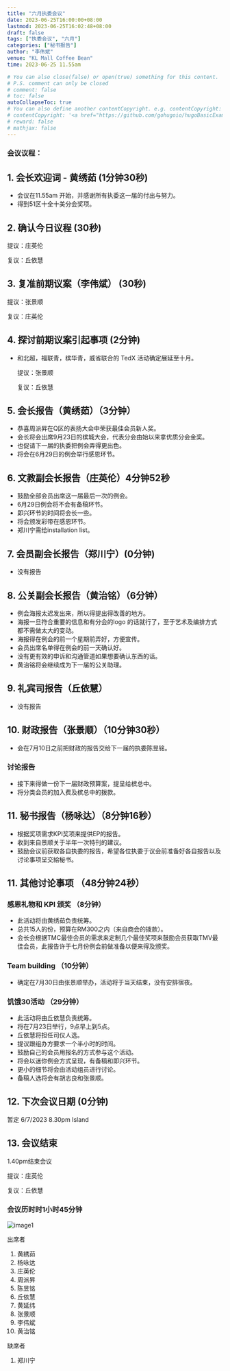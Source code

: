 ```yaml
---
title: "六月执委会议"
date: 2023-06-25T16:00:00+08:00
lastmod: 2023-06-25T16:02:48+08:00
draft: false
tags: ["执委会议", "六月"]
categories: ["秘书报告"]
author: "李伟斌"
venue: "KL Mall Coffee Bean"
time: 2023-06-25 11.55am

# You can also close(false) or open(true) something for this content.
# P.S. comment can only be closed
# comment: false
# toc: false
autoCollapseToc: true
# You can also define another contentCopyright. e.g. contentCopyright: "This is another copyright."
# contentCopyright: '<a href="https://github.com/gohugoio/hugoBasicExample" rel="noopener" target="_blank">See origin</a>'
# reward: false
# mathjax: false
---
```

<!-- [The Coffee Bean & Tea Leaf The Promenade](https://g.co/kgs/KNgstg) -->
### 会议议程：
## 1. 会长欢迎词 - 黄绣茹 (1分钟30秒)
- 会议在11.55am 开始，并感谢所有执委这一届的付出与努力。
- 得到51区十全十美分会奖项。


## 2. 确认今日议程 (30秒)

  提议：庄英伦

  复议：丘依慧
 
  
## 3. 复准前期议案（李伟斌） (30秒)
  
  提议：张景顺

  复议：庄英伦


## 4. 探讨前期议案引起事项 (2分钟)

- 和北超，福联青，槟华青，威省联合的 TedX 活动确定展延至十月。

  提议：张景顺

  复议：丘依慧


## 5. 会长报告（黄绣茹）（3分钟）

- 恭喜周派昇在Q区的表扬大会中荣获最佳会员新人奖。
- 会长将会出席9月23日的槟城大会，代表分会由始以来拿优质分会金奖。
- 也促请下一届的执委把例会弄得更出色。
- 将会在6月29日的例会举行感恩环节。



## 6. 文教副会长报告（庄英伦）4分钟52秒

- 鼓励全部会员出席这一届最后一次的例会。
- 6月29日例会将不会有备稿环节。
- 即兴环节的时间将会长一些。
- 将会颁发彩带在感恩环节。
- 郑川宁需给installation list。



## 7. 会员副会长报告（郑川宁）(0分钟)

- 没有报告


## 8. 公关副会长报告（黄治铭）（6分钟）

- 例会海报太迟发出来，所以得提出得改善的地方。
- 海报一旦符合重要的信息和有分会的logo 的话就行了，至于艺术及编排方式都不需做太大的变动。
- 海报得在例会的前一个星期前弄好，方便宣传。
- 会员出席名单得在例会的前一天确认好。
- 没有更有效的申诉和沟通管道如果想要确认东西的话。
- 黄治铭将会继续成为下一届的公关助理。



## 9. 礼宾司报告（丘依慧）

- 没有报告



## 10. 财政报告（张景顺）（10分钟30秒）

- 会在7月10日之前把财政的报告交给下一届的执委陈昱铭。

### 讨论报告

- 接下来得做一份下一届财政预算案，提呈给槟总中。
- 将分类会员的加入费及槟总中的拨款。



## 11. 秘书报告（杨咏达）（8分钟16秒）

- 根据奖项需求KPI奖项来提供EP的报告。
- 收到来自景顺关于半年一次特刊的建议。
- 鼓励会议前获取各自执委的报告，希望各位执委于议会前准备好各自报告以及讨论事项呈交給秘书。


## 11. 其他讨论事项 （48分钟24秒）

### 感恩礼物和 KPI 颁奖 （8分钟）
- 此活动将由黄绣茹负责统筹。
- 总共15人的份，预算在RM300之内（来自商会的拨款）。
- 会长会根据TMC最佳会员的需求来定制几个最佳奖项来鼓励会员获取TMV最佳会员，此报告许于七月份例会前做准备以便来得及颁奖。


### Team building （10分钟）

- 确定在7月30日由张景顺举办，活动将于当天结束，没有安排宿夜。

### 饥饿30活动 （29分钟）
- 此活动将由丘依慧负责统筹。
- 将在7月23日举行，9点早上到5点。
- 丘依慧将担任司仪人选。
- 提议跟组办方要求一个半小时的时间。
- 鼓励自己的会员用报名的方式参与这个活动。
- 将会以迷你例会方式呈现，有备稿和即兴环节。
- 更小的细节将会由活动组员进行讨论。
- 备稿人选将会有胡志良和张景顺。



## 12. 下次会议日期 (0分钟)
   暂定 6/7/2023 8.30pm Island



## 13. 会议结束
1.40pm结束会议

  提议：庄英伦

  复议：丘依慧

 
 
### 会议历时时1小时45分钟

![image1](/tmc/file/2023/6/1.jpeg "image1")


出席者
1. 黄綉茹
2. 杨咏达
3. 庄英伦
4. 周派昇
5. 陈昱铭
6. 丘依慧
7. 黄延纬
8. 张景顺
9. 李伟斌
10. 黄治铭


缺席者
1. 郑川宁
